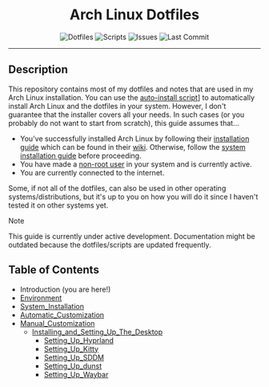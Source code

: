 <div align="center">
  <h1>Arch Linux Dotfiles</h1>
  <img
    src="https://img.shields.io/github/directory-file-count/SetupGuides/ArchLinux/dotfiles?color=%23cba6f7&label=Dotfiles&style=for-the-badge"
    alt="Dotfiles"
  />
  <img
    src="https://img.shields.io/github/directory-file-count/SetupGuides/ArchLinux/scripts?color=%23b4befe&label=Scripts&style=for-the-badge"
    alt="Scripts"
  />
  <img
    src="https://img.shields.io/github/issues-raw/SetupGuides/ArchLinux?color=%23f38ba8&style=for-the-badge"
    alt="Issues"
  />
  <img
    src="https://img.shields.io/github/last-commit/SetupGuides/ArchLinux?color=%23f9e2af&style=for-the-badge"
    alt="Last Commit"
  />
</div>

---

## Description

This repository contains most of my dotfiles and notes that are used in my Arch Linux installation. You can use the [auto-install script](Contents/Automatic_Customization.md)] to automatically install Arch Linux and the dotfiles in your system.
However, I don't guarantee that the installer covers all your needs. In such cases (or you probably do not want to start from scratch), this guide assumes that...

- You've successfully installed Arch Linux by following their
  [installation guide](https://wiki.archlinux.org/title/Installation_guide)
  which can be found in their [wiki](https://wiki.archlinux.org/). Otherwise, follow the [system installation guide](Contents/System_Installation.md) before proceeding.
- You have made a [non-root user](Contents/System_Installation.md#add-a-non-root-user-account) in your system and is currently active.
- You are currently connected to the internet.

Some, if not all of the dotfiles, can also be used in other operating systems/distributions, but it's up to you on how you will do it since I haven't tested it on other systems yet.

> [!NOTE]
> 
> This guide is currently under active development. Documentation might be outdated because the dotfiles/scripts are updated frequently.

## Table of Contents

- Introduction (you are here!)
- [Environment](Contents/Environment.md)
- [System_Installation](Contents/System_Installation.md)
- [Automatic_Customization](Contents/Automatic_Customization.md)
- [Manual_Customization](Contents/Manual_Customization.md)
	- [Installing_and_Setting_Up_The_Desktop](Contents/Installing_and_Setting_Up_The_Desktop.md)
		- [Setting_Up_Hyprland](Contents/Setting_Up_Hyprland.md)
		- [Setting_Up_Kitty](Contents/Setting_Up_Kitty.md)
		- [Setting_Up_SDDM](Contents/Setting_Up_SDDM.md)
		- [Setting_Up_dunst](Contents/Setting_Up_dunst.md)
		- [Setting_Up_Waybar](Contents/Setting_Up_Waybar.md)
